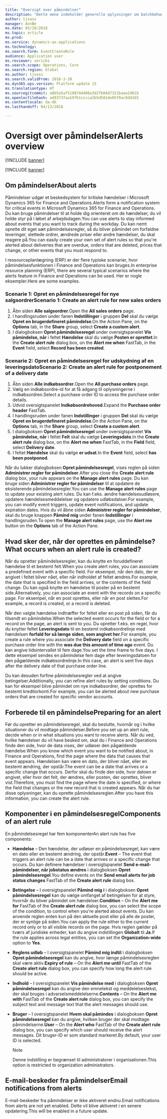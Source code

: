 ```yaml
---
title: "Oversigt over påmindelser"
description: "Dette emne indeholder generelle oplysninger om batchbehandling af påmindelser i Microsoft Dynamics 365 for Finance and Operations. Du kan bruge påmindelser til at holde dig orienteret om de hændelser, du vil holde styr på i løbet af arbejdsdagen."
author: tjvass
manager: AnnBe
ms.date: 03/20/2018
ms.topic: article
ms.prod: 
ms.service: dynamics-ax-applications
ms.technology: 
ms.search.form: EventCreateRule
audience: Application user
ms.reviewer: sericks
ms.search.scope: Operations, Core
ms.search.region: Global
ms.author: tjvass
ms.search.validFrom: 2018-3-30
ms.dyn365.ops.version: Platform update 15
ms.translationtype: HT
ms.sourcegitcommit: a8b5a5af5108744406a3d2fb84d7151baea2481b
ms.openlocfilehash: ad9373faa19761cccca2b5d581de05f0ac9dd165
ms.contentlocale: da-dk
ms.lasthandoff: 04/13/2018

---
```


# <a name="alerts-overview"></a><span data-ttu-id="c05db-104">Oversigt over påmindelser</span><span class="sxs-lookup"><span data-stu-id="c05db-104">Alerts overview</span></span>

[!INCLUDE [banner](../includes/banner.md)]

[!INCLUDE [banner](../includes/pre-release.md)]

## <a name="about-alerts"></a><span data-ttu-id="c05db-105">Om påmindelser</span><span class="sxs-lookup"><span data-stu-id="c05db-105">About alerts</span></span>
<span data-ttu-id="c05db-106">Påmindelser udgør et beskedsystem for kritiske hændelser i Microsoft Dynamics 365 for Finance and Operations.</span><span class="sxs-lookup"><span data-stu-id="c05db-106">Alerts form a notification system for critical events in Microsoft Dynamics 365 for Finance and Operations.</span></span> <span data-ttu-id="c05db-107">Du kan bruge påmindelser til at holde dig orienteret om de hændelser, du vil holde styr på i løbet af arbejdsdagen.</span><span class="sxs-lookup"><span data-stu-id="c05db-107">You can use alerts to stay informed about events that you want to track during the workday.</span></span> <span data-ttu-id="c05db-108">Du kan nemt oprette dit eget sæt påmindelsesregler, så du bliver påmindet om forfaldne leveringer, slettede ordrer, ændrede priser eller andre hændelser, du skal reagere på.</span><span class="sxs-lookup"><span data-stu-id="c05db-108">You can easily create your own set of alert rules so that you're alerted about deliveries that are overdue, orders that are deleted, prices that change, or other events that you must respond to.</span></span>

<span data-ttu-id="c05db-109">I ressourceplanlægning (ERP) er der flere typiske scenarier, hvor påmindelsesfunktionen i Finance and Operations kan bruges.</span><span class="sxs-lookup"><span data-stu-id="c05db-109">In enterprise resource planning (ERP), there are several typical scenarios where the alerts feature in Finance and Operations can be used.</span></span> <span data-ttu-id="c05db-110">Her er nogle eksempler.</span><span class="sxs-lookup"><span data-stu-id="c05db-110">Here are some examples.</span></span>

### <a name="scenario-1-create-an-alert-rule-for-new-sales-orders"></a><span data-ttu-id="c05db-111">Scenarie 1: Opret en påmindelsesregel for nye salgsordrer</span><span class="sxs-lookup"><span data-stu-id="c05db-111">Scenario 1: Create an alert rule for new sales orders</span></span>
1. <span data-ttu-id="c05db-112">Åbn siden **Alle salgsordrer**.</span><span class="sxs-lookup"><span data-stu-id="c05db-112">Open the **All sales orders** page.</span></span>
2. <span data-ttu-id="c05db-113">I handlingsruden under fanen **Indstillinger** i gruppen **Del** skal du vælge **Opret en brugerdefineret påmindelse**.</span><span class="sxs-lookup"><span data-stu-id="c05db-113">On the Action Pane, on the **Options** tab, in the **Share** group, select **Create a custom alert**.</span></span>
3. <span data-ttu-id="c05db-114">I dialogboksen **Opret påmindelsesregel** under oversigtspanelet **Vis påmindelse, når** i feltet **Hændelse** skal du vælge **Posten er oprettet**.</span><span class="sxs-lookup"><span data-stu-id="c05db-114">In the **Create alert rule** dialog box, on the **Alert me when** FastTab, in the **Event** field, select **Record has been created**.</span></span>

### <a name="scenario-2-create-an-alert-rule-for-postponement-of-a-delivery-date"></a><span data-ttu-id="c05db-115">Scenarie 2: Opret en påmindelsesregel for udskydning af en leveringsdato</span><span class="sxs-lookup"><span data-stu-id="c05db-115">Scenario 2: Create an alert rule for postponement of a delivery date</span></span>
1. <span data-ttu-id="c05db-116">Åbn siden **Alle indkøbsordrer**.</span><span class="sxs-lookup"><span data-stu-id="c05db-116">Open the **All purchase orders** page.</span></span>
2. <span data-ttu-id="c05db-117">Vælg en indkøbsordre-id for at få adgang til oplysningerne i indkøbsordren.</span><span class="sxs-lookup"><span data-stu-id="c05db-117">Select a purchase order ID to access the purchase order details.</span></span>
3. <span data-ttu-id="c05db-118">Udvid oversigtspanelet **Indkøbsordrehoved**.</span><span class="sxs-lookup"><span data-stu-id="c05db-118">Expand the **Purchase order header** FastTab.</span></span>
4. <span data-ttu-id="c05db-119">I handlingsruden under fanen **Indstillinger** i gruppen **Del** skal du vælge **Opret en brugerdefineret påmindelse**.</span><span class="sxs-lookup"><span data-stu-id="c05db-119">On the Action Pane, on the **Options** tab, in the **Share** group, select **Create a custom alert**.</span></span>
5. <span data-ttu-id="c05db-120">I dialogboksen **Opret påmindelsesregel** under oversigtspanelet **Vis påmindelse, når** i feltet **Felt** skal du vælge **Leveringsdato**.</span><span class="sxs-lookup"><span data-stu-id="c05db-120">In the **Create alert rule** dialog box, on the **Alert me when** FastTab, in the **Field** field, select **Delivery date**.</span></span>
6. <span data-ttu-id="c05db-121">I feltet **Hændelse** skal du vælge **er udsat**.</span><span class="sxs-lookup"><span data-stu-id="c05db-121">In the **Event** field, select **has been postponed**.</span></span>
    
<span data-ttu-id="c05db-122">Når du lukker dialogboksen **Opret påmindelsesregel**, vises reglen på siden **Administrer regler for påmindelser**.</span><span class="sxs-lookup"><span data-stu-id="c05db-122">After you close the **Create alert rule** dialog box, your rule appears on the **Manage alert rules** page.</span></span> <span data-ttu-id="c05db-123">Du kan bruge siden **Administrer regler for påmindelser** til at opdatere de eksisterende påmindelsesregler.</span><span class="sxs-lookup"><span data-stu-id="c05db-123">You can use the **Manage alert rules** page to update your existing alert rules.</span></span> <span data-ttu-id="c05db-124">Du kan f.eks. ændre hændelsesudløsere, opdatere hændelsesmeddelelser og opdatere udløbsdatoer.</span><span class="sxs-lookup"><span data-stu-id="c05db-124">For example, you can modify event triggers, update event notifications, and update expiration dates.</span></span> <span data-ttu-id="c05db-125">Hvis du vil åbne siden **Administrer regler for påmindelser**, skal du bruge knappen **Påmind mig** under fanen **Indstillinger** i handlingsruden.</span><span class="sxs-lookup"><span data-stu-id="c05db-125">To open the **Manage alert rules** page, use the **Alert me** button on the **Options** tab of the Action Pane.</span></span>

## <a name="what-occurs-when-an-alert-rule-is-created"></a><span data-ttu-id="c05db-126">Hvad sker der, når der oprettes en påmindelse?</span><span class="sxs-lookup"><span data-stu-id="c05db-126">What occurs when an alert rule is created?</span></span>
<span data-ttu-id="c05db-127">Når du opretter påmindelsesregler, kan du knytte en foruddefineret hændelse til et bestemt felt.</span><span class="sxs-lookup"><span data-stu-id="c05db-127">When you create alert rules, you can associate a predefined event with a specific field.</span></span> <span data-ttu-id="c05db-128">For eksempel, når den dato, der er angivet i feltet bliver nået, eller når indholdet af feltet ændres.</span><span class="sxs-lookup"><span data-stu-id="c05db-128">For example, the date that is specified in the field arrives, or the contents of the field change.</span></span> <span data-ttu-id="c05db-129">Du kan også knytte en hændelse til poster på en bestemt side.</span><span class="sxs-lookup"><span data-stu-id="c05db-129">Alternatively, you can associate an event with the records on a specific page.</span></span> <span data-ttu-id="c05db-130">For eksempel, når en post oprettes, eller når en post slettes.</span><span class="sxs-lookup"><span data-stu-id="c05db-130">For example, a record is created, or a record is deleted.</span></span>

<span data-ttu-id="c05db-131">Når den valgte hændelse indtræffer for feltet eller en post på siden, får du tilsendt en påmindelse.</span><span class="sxs-lookup"><span data-stu-id="c05db-131">When the selected event occurs for the field or for a record on the page, an alert is sent to you.</span></span> <span data-ttu-id="c05db-132">Du opretter f.eks. en regel, hvor du knytter feltet **Leveringsdato** til en bestemt indkøbsordrelinje med hændelsen **forfald for så længe siden, som angivet her**.</span><span class="sxs-lookup"><span data-stu-id="c05db-132">For example, you create a rule where you associate the **Delivery date** field on a specific purchase order line with the **was due this amount of time ago** event.</span></span> <span data-ttu-id="c05db-133">Du kan angive tidsintervallet til fem dage.</span><span class="sxs-lookup"><span data-stu-id="c05db-133">You set the time frame to five days.</span></span> <span data-ttu-id="c05db-134">I dette eksempel sendes en påmindelse fem dage efter leveringsdatoen for den pågældende indkøbsordrelinje.</span><span class="sxs-lookup"><span data-stu-id="c05db-134">In this case, an alert is sent five days after the delivery date of that purchase order line.</span></span>

<span data-ttu-id="c05db-135">Du kan desuden forfine påmindelsesregler ved at angive betingelser.</span><span class="sxs-lookup"><span data-stu-id="c05db-135">Additionally, you can refine alert rules by setting conditions.</span></span> <span data-ttu-id="c05db-136">Du kan for eksempel blive påmindet om nye indkøbsordrer, der oprettes for bestemt kreditorkonti.</span><span class="sxs-lookup"><span data-stu-id="c05db-136">For example, you can be alerted about new purchase orders that are created for specific vendor accounts.</span></span>

## <a name="preparing-for-an-alert"></a><span data-ttu-id="c05db-137">Forberede til en påmindelse</span><span class="sxs-lookup"><span data-stu-id="c05db-137">Preparing for an alert</span></span>
<span data-ttu-id="c05db-138">Før du opretter en påmindelsesregel, skal du beslutte, hvornår og i hvilke situationer du vil modtage påmindelser.</span><span class="sxs-lookup"><span data-stu-id="c05db-138">Before you set up an alert rule, decide when or in what situations you want to receive alerts.</span></span> <span data-ttu-id="c05db-139">Når du ved, hvilke hændelser du vil have besked om, skal du i Finance and Operations finde den side, hvor de data vises, der udløser den pågældende hændelse.</span><span class="sxs-lookup"><span data-stu-id="c05db-139">When you know which event you want to be notified about, in Finance and Operations, find the page where the data that causes that event appears.</span></span> <span data-ttu-id="c05db-140">Hændelsen kan være en dato, der bliver nået, eller en bestemt ændring, der opstår.</span><span class="sxs-lookup"><span data-stu-id="c05db-140">The event can be a date that arrives or a specific change that occurs.</span></span> <span data-ttu-id="c05db-141">Derfor skal du finde den side, hvor datoen er angivet, eller hvor det felt, der ændres, eller posten, der oprettes, bliver vist.</span><span class="sxs-lookup"><span data-stu-id="c05db-141">Therefore, you must find the page where the date is specified, or where the field that changes or the new record that is created appears.</span></span> <span data-ttu-id="c05db-142">Når du har disse oplysninger, kan du oprette påmindelsesreglen.</span><span class="sxs-lookup"><span data-stu-id="c05db-142">After you have this information, you can create the alert rule.</span></span>

## <a name="components-of-an-alert-rule"></a><span data-ttu-id="c05db-143">Komponenter i en påmindelsesregel</span><span class="sxs-lookup"><span data-stu-id="c05db-143">Components of an alert rule</span></span>
<span data-ttu-id="c05db-144">En påmindelsesregel har fem komponenter</span><span class="sxs-lookup"><span data-stu-id="c05db-144">An alert rule has five components:</span></span>

- <span data-ttu-id="c05db-145">**Hændelse** – Den hændelse, der udløser en påmindelsesregel, kan være en dato eller en bestemt ændring, der opstår.</span><span class="sxs-lookup"><span data-stu-id="c05db-145">**Event** – The event that triggers an alert rule can be a date that arrives or a specific change that occurs.</span></span> <span data-ttu-id="c05db-146">Du kan definere hændelser i oversigtspanelet **Send e-mail-påmindelser, når jobstatus ændres** i dialogboksen **Opret påmindelsesregel**.</span><span class="sxs-lookup"><span data-stu-id="c05db-146">You define events on the **Send email alerts for job status changes** FastTab of the **Create alert rule** dialog box.</span></span>
- <span data-ttu-id="c05db-147">**Betingelse** – I oversigtspanelet **Påmind mig i** i dialogboksen **Opret påmindelsesregel** kan du vælge omfanget af betingelsen for at styre, hvornår du bliver påmindet om hændelser.</span><span class="sxs-lookup"><span data-stu-id="c05db-147">**Condition** – On the **Alert me for** FastTab of the **Create alert rule** dialog box, you can select the scope of the condition, to control when you're alerted about events.</span></span> <span data-ttu-id="c05db-148">Du kan anvende reglen enten kun på den aktuelle post eller på alle de poster, der er synlige på siden.</span><span class="sxs-lookup"><span data-stu-id="c05db-148">You can apply the rule either to the current record only or to all visible records on the page.</span></span> <span data-ttu-id="c05db-149">Hvis reglen gælder på tværs af juridiske enheder, kan du angive indstillingen **Globalt** til **Ja**.</span><span class="sxs-lookup"><span data-stu-id="c05db-149">If the rule applies across legal entities, you can set the **Organization-wide** option to **Yes**.</span></span>
- <span data-ttu-id="c05db-150">**Reglens udløb** – I oversigtspanelet **Påmind mig indtil** i dialogboksen **Opret påmindelsesregel** kan du angive, hvor længe påmindelsesreglen skal være aktiv.</span><span class="sxs-lookup"><span data-stu-id="c05db-150">**Expiry of rule** – On the **Alert me until** FastTab of the **Create alert rule** dialog box, you can specify how long the alert rule should be active.</span></span>
- <span data-ttu-id="c05db-151">**Indhold** – I oversigtspanelet **Vis påmindelse med** i dialogboksen **Opret påmindelsesregel** kan du angive den emnetekst og meddelelsestekst, der skal bruges i advarselsmeddelelserne.</span><span class="sxs-lookup"><span data-stu-id="c05db-151">**Contents** – On the **Alert me with** FastTab of the **Create alert rule** dialog box, you can specify the subject text and message text that the alert messages should use.</span></span>
- <span data-ttu-id="c05db-152">**Bruger** – I oversigtspanelet **Hvem skal påmindes** i dialogboksen **Opret påmindelsesregel** kan du angive, hvilken bruger der skal modtage påmindelserne.</span><span class="sxs-lookup"><span data-stu-id="c05db-152">**User** – On the **Alert who** FastTab of the **Create alert rule** dialog box, you can specify which user should receive the alert messages.</span></span> <span data-ttu-id="c05db-153">Dit bruger-ID er som standard markeret.</span><span class="sxs-lookup"><span data-stu-id="c05db-153">By default, your user ID is selected.</span></span>

    > [!NOTE]
    > <span data-ttu-id="c05db-154">Denne indstilling er begrænset til administratorer i organisationen.</span><span class="sxs-lookup"><span data-stu-id="c05db-154">This option is restricted to organization administrators.</span></span>

## <a name="email-notifications-from-alerts"></a><span data-ttu-id="c05db-155">E-mail-beskeder fra påmindelser</span><span class="sxs-lookup"><span data-stu-id="c05db-155">Email notifications from alerts</span></span>
<span data-ttu-id="c05db-156">E-mail-beskeder fra påmindelser er ikke aktiveret endnu.</span><span class="sxs-lookup"><span data-stu-id="c05db-156">Email notifications from alerts are not yet enabled.</span></span> <span data-ttu-id="c05db-157">Dette vil blive aktiveret i en senere opdatering.</span><span class="sxs-lookup"><span data-stu-id="c05db-157">This will be enabled in a future update.</span></span>

